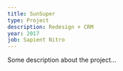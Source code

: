 ```yaml
---
title: SunSuper
type: Project
description: Redesign + CRM
year: 2017
job: Sapient Nitro
---
```


Some description about the project...
